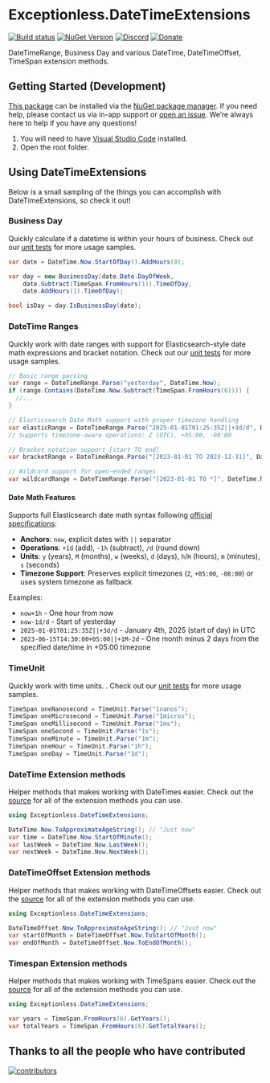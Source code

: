 # Exceptionless.DateTimeExtensions

[![Build status](https://github.com/Exceptionless/Exceptionless.DateTimeExtensions/workflows/Build/badge.svg)](https://github.com/Exceptionless/Exceptionless.DateTimeExtensions/actions)
[![NuGet Version](http://img.shields.io/nuget/v/Exceptionless.DateTimeExtensions.svg?style=flat)](https://www.nuget.org/packages/Exceptionless.DateTimeExtensions/)
[![Discord](https://img.shields.io/discord/715744504891703319)](https://discord.gg/6HxgFCx)
[![Donate](https://img.shields.io/badge/donorbox-donate-blue.svg)](https://donorbox.org/exceptionless?recurring=true)

DateTimeRange, Business Day and various DateTime, DateTimeOffset, TimeSpan extension methods.

## Getting Started (Development)

[This package](https://www.nuget.org/packages/Exceptionless.DateTimeExtensions/) can be installed via the [NuGet package manager](https://docs.nuget.org/consume/Package-Manager-Dialog). If you need help, please contact us via in-app support or [open an issue](https://github.com/exceptionless/Exceptionless.DateTimeExtensions/issues/new). We’re always here to help if you have any questions!

1. You will need to have [Visual Studio Code](https://code.visualstudio.com/) installed.
2. Open the root folder.

## Using DateTimeExtensions

Below is a small sampling of the things you can accomplish with DateTimeExtensions, so check it out!

### Business Day

Quickly calculate if a datetime is within your hours of business. Check out our [unit tests](https://github.com/exceptionless/Exceptionless.DateTimeExtensions/blob/main/tests/Exceptionless.DateTimeExtensions.Tests/BusinessDayTests.cs) for more usage samples.

```csharp
var date = DateTime.Now.StartOfDay().AddHours(8);

var day = new BusinessDay(date.Date.DayOfWeek,
    date.Subtract(TimeSpan.FromHours(1)).TimeOfDay,
    date.AddHours(1).TimeOfDay);

bool isDay = day.IsBusinessDay(date);
```

### DateTime Ranges

Quickly work with date ranges with support for Elasticsearch-style date math expressions and bracket notation. Check out our [unit tests](https://github.com/exceptionless/Exceptionless.DateTimeExtensions/blob/main/tests/Exceptionless.DateTimeExtensions.Tests/DateTimeRangeTests.cs) for more usage samples.

```csharp
// Basic range parsing
var range = DateTimeRange.Parse("yesterday", DateTime.Now);
if (range.Contains(DateTime.Now.Subtract(TimeSpan.FromHours(6)))) {
  //...
}

// Elasticsearch Date Math support with proper timezone handling
var elasticRange = DateTimeRange.Parse("2025-01-01T01:25:35Z||+3d/d", DateTime.Now);
// Supports timezone-aware operations: Z (UTC), +05:00, -08:00

// Bracket notation support [start TO end]
var bracketRange = DateTimeRange.Parse("[2023-01-01 TO 2023-12-31]", DateTime.Now);

// Wildcard support for open-ended ranges
var wildcardRange = DateTimeRange.Parse("[2023-01-01 TO *]", DateTime.Now); // From date to infinity
```

#### Date Math Features

Supports full Elasticsearch date math syntax following [official specifications](https://www.elastic.co/guide/en/elasticsearch/reference/current/common-options.html#date-math):

- **Anchors**: `now`, explicit dates with `||` separator
- **Operations**: `+1d` (add), `-1h` (subtract), `/d` (round down)
- **Units**: `y` (years), `M` (months), `w` (weeks), `d` (days), `h`/`H` (hours), `m` (minutes), `s` (seconds)
- **Timezone Support**: Preserves explicit timezones (`Z`, `+05:00`, `-08:00`) or uses system timezone as fallback

Examples:

- `now+1h` - One hour from now
- `now-1d/d` - Start of yesterday
- `2025-01-01T01:25:35Z||+3d/d` - January 4th, 2025 (start of day) in UTC
- `2023-06-15T14:30:00+05:00||+1M-2d` - One month minus 2 days from the specified date/time in +05:00 timezone

### TimeUnit

Quickly work with time units. . Check out our [unit tests](https://github.com/exceptionless/Exceptionless.DateTimeExtensions/blob/main/tests/Exceptionless.DateTimeExtensions.Tests/TimeUnitTests.cs) for more usage samples.

```csharp
TimeSpan oneNanosecond = TimeUnit.Parse("1nanos");
TimeSpan oneMicrosecond = TimeUnit.Parse("1micros");
TimeSpan oneMillisecond = TimeUnit.Parse("1ms");
TimeSpan oneSecond = TimeUnit.Parse("1s");
TimeSpan oneMinute = TimeUnit.Parse("1m");
TimeSpan oneHour = TimeUnit.Parse("1h");
TimeSpan oneDay = TimeUnit.Parse("1d");
```

### DateTime Extension methods

Helper methods that makes working with DateTimes easier.  Check out the [source](https://github.com/exceptionless/Exceptionless.DateTimeExtensions/blob/main/src/Exceptionless.DateTimeExtensions/DateTimeExtensions.cs) for all of the extension methods you can use.

```csharp
using Exceptionless.DateTimeExtensions;

DateTime.Now.ToApproximateAgeString(); // "Just now"
var time = DateTime.Now.StartOfMinute();
var lastWeek = DateTime.Now.LastWeek();
var nextWeek = DateTime.Now.NextWeek();
```

### DateTimeOffset Extension methods

Helper methods that makes working with DateTimeOffsets easier.  Check out the [source](https://github.com/exceptionless/Exceptionless.DateTimeExtensions/blob/master/src/Exceptionless.DateTimeExtensions/DateTimeOffsetExtensions.cs) for all of the extension methods you can use.

```csharp
using Exceptionless.DateTimeExtensions;

DateTimeOffset.Now.ToApproximateAgeString(); // "Just now"
var startOfMonth = DateTimeOffset.Now.ToStartOfMonth();
var endOfMonth = DateTimeOffset.Now.ToEndOfMonth();
```

### Timespan Extension methods

Helper methods that makes working with TimeSpans easier.  Check out the [source](https://github.com/exceptionless/Exceptionless.DateTimeExtensions/blob/main/src/Exceptionless.DateTimeExtensions/TimeSpanExtensions.cs) for all of the extension methods you can use.

```csharp
using Exceptionless.DateTimeExtensions;

var years = TimeSpan.FromHours(6).GetYears();
var totalYears = TimeSpan.FromHours(6).GetTotalYears();
```

## Thanks to all the people who have contributed

[![contributors](https://contributors-img.web.app/image?repo=exceptionless/Exceptionless.DateTimeExtensions)](https://github.com/exceptionless/Exceptionless.DateTimeExtensions/graphs/contributors)
